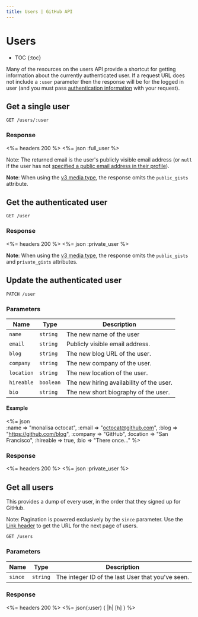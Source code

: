 ```yaml
---
title: Users | GitHub API
---
```


# Users

* TOC
{:toc}

Many of the resources on the users API provide a shortcut for getting
information about the currently authenticated user. If a request URL
does not include a `:user` parameter then the response will be for the
logged in user (and you must pass [authentication
information](/v3/#authentication) with your request).

## Get a single user

    GET /users/:user

### Response

<%= headers 200 %>
<%= json :full_user %>

Note: The returned email is the user's publicly visible email address
(or `null` if the user has not [specified a public email address in their profile](https://github.com/settings/profile)).

<div class="alert">
  <p>
    <strong>Note</strong>: When using the <a href="/v3/media/#beta-v3-and-the-future">v3 media type</a>, the response omits the <code>public_gists</code> attribute.
  </p>
</div>

## Get the authenticated user

    GET /user

### Response

<%= headers 200 %>
<%= json :private_user %>

<div class="alert">
  <p>
    <strong>Note</strong>: When using the <a href="/v3/media/#beta-v3-and-the-future">v3 media type</a>, the response omits the <code>public_gists</code> and <code>private_gists</code> attributes.
  </p>
</div>

## Update the authenticated user

    PATCH /user

### Parameters

Name | Type | Description 
-----|------|--------------
`name`|`string` | The new name of the user
`email`|`string` | Publicly visible email address.
`blog`|`string` | The new blog URL of the user.
`company`|`string` | The new company of the user.
`location`|`string` | The new location of the user.
`hireable`|`boolean` | The new hiring availability of the user.
`bio`|`string` | The new short biography of the user.

#### Example

<%= json \
    :name     => "monalisa octocat",
    :email    => "octocat@github.com",
    :blog     => "https://github.com/blog",
    :company  => "GitHub",
    :location => "San Francisco",
    :hireable => true,
    :bio      => "There once..."
%>

### Response

<%= headers 200 %>
<%= json :private_user %>

## Get all users

This provides a dump of every user, in the order that they signed up for
GitHub.

Note: Pagination is powered exclusively by the `since` parameter.
Use the [Link header](/v3/#link-header) to get the URL for the next page of
users.

    GET /users

### Parameters

Name | Type | Description 
-----|------|--------------
`since`|`string`| The integer ID of the last User that you've seen.


### Response

<%= headers 200 %>
<%= json(:user) { |h| [h] } %>
